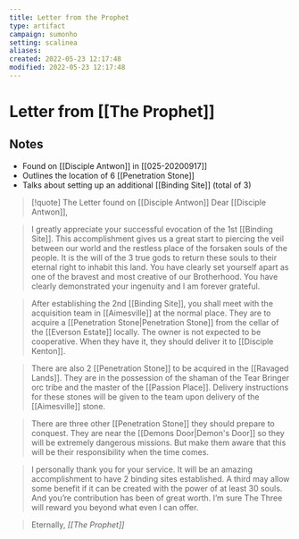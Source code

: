 ```yaml
---
title: Letter from the Prophet
type: artifact
campaign: sumonho
setting: scalinea
aliases:
created: 2022-05-23 12:17:48
modified: 2022-05-23 12:17:48
---
```


# Letter from [[The Prophet]]

## Notes

- Found on [[Disciple Antwon]] in [[025-20200917]]
- Outlines the location of 6 [[Penetration Stone]]
- Talks about setting up an additional [[Binding Site]] (total of 3)

>[!quote] The Letter found on [[Disciple Antwon]]
>Dear [[Disciple Antwon]],
    
>I greatly appreciate your successful evocation of the 1st [[Binding Site]]. This accomplishment gives us a great start to piercing the veil between our world and the restless place of the forsaken souls of the people. It is the will of the 3 true gods to return these souls to their eternal right to inhabit this land. You have clearly set yourself apart as one of the bravest and most creative of our Brotherhood. You have clearly demonstrated your ingenuity and I am forever grateful.
    
>After establishing the 2nd [[Binding Site]], you shall meet with the acquisition team in [[Aimesville]] at the normal place. They are to acquire a [[Penetration Stone|Penetration Stone]] from the cellar of the [[Everson Estate]] locally. The owner is not expected to be cooperative. When they have it, they should deliver it to [[Disciple Kenton]].
    
>There are also 2 [[Penetration Stone]] to be acquired in the [[Ravaged Lands]]. They are in the possession of the shaman of the Tear Bringer orc tribe and the master of the [[Passion Place]]. Delivery instructions for these stones will be given to the team upon delivery of the [[Aimesville]] stone.
    
>There are three other [[Penetration Stone]] they should prepare to conquest. They are near the [[Demons Door|Demon's Door]] so they will be extremely dangerous missions. But make them aware that this will be their responsibility when the time comes.
    
>I personally thank you for your service. It will be an amazing accomplishment to have 2 binding sites established. A third may allow some benefit if it can be created with the power of at least 30 souls. And you’re contribution has been of great worth. I’m sure The Three will reward you beyond what even I can offer. 
    
>Eternally,
><cite>[[The Prophet]]</cite>
